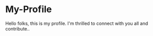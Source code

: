 # My-Profile
Hello folks, this is my profile. I'm thrilled to connect with you all and contribute..
